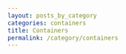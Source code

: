 ```yaml
---
layout: posts_by_category
categories: containers
title: Containers
permalink: /category/containers
---
```

